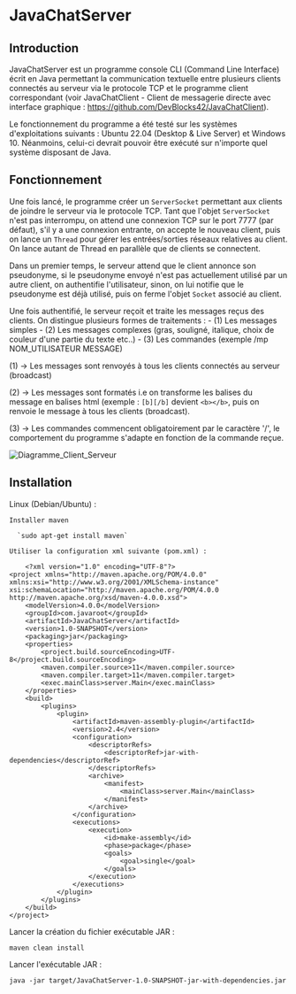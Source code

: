 # JavaChatServer

## Introduction
  JavaChatServer est un programme console CLI (Command Line Interface) écrit en Java permettant la communication textuelle entre plusieurs clients connectés au serveur via le protocole TCP et le programme client correspondant (voir JavaChatClient - Client de messagerie directe avec interface graphique : https://github.com/DevBlocks42/JavaChatClient).

  Le fonctionnement du programme a été testé sur les systèmes d'exploitations suivants : Ubuntu 22.04 (Desktop & Live Server) et Windows 10. Néanmoins, celui-ci devrait pouvoir être exécuté sur n'importe quel système disposant de Java.

## Fonctionnement

  Une fois lancé, le programme créer un `ServerSocket` permettant aux clients de joindre le serveur via le protocole TCP. Tant que l'objet `ServerSocket` n'est pas interrompu, on attend une connexion TCP sur le port 7777 (par défaut), s'il y a une connexion entrante, on accepte le nouveau client, puis on lance un `Thread` pour gérer les entrées/sorties réseaux relatives au client. On lance autant de Thread en parallèle que de clients se connectent. 

  Dans un premier temps, le serveur attend que le client annonce son pseudonyme, si le pseudonyme envoyé n'est pas actuellement utilisé par un autre client, on authentifie l'utilisateur, sinon, on lui notifie que le pseudonyme est déjà utilisé, puis on ferme l'objet `Socket` associé au client.

  Une fois authentifié, le serveur reçoit et traite les messages reçus des clients. On distingue plusieurs formes de traitements : 
    - (1) Les messages simples 
    - (2) Les messages complexes (gras, souligné, italique, choix de couleur d'une partie du texte etc..) 
    - (3) Les commandes (exemple /mp NOM_UTILISATEUR MESSAGE)


  (1) -> Les messages sont renvoyés à tous les clients connectés au serveur (broadcast)


  (2) -> Les messages sont formatés i.e on transforme les balises du message en balises html (exemple : `[b][/b]` devient `<b></b>`, puis on renvoie le message à tous les clients (broadcast).


  (3) -> Les commandes commencent obligatoirement par le caractère '/', le comportement du programme s'adapte en fonction de la commande reçue.


![Diagramme_Client_Serveur](https://github.com/DevBlocks42/JavaChatServer/assets/136115859/13126ae9-5daf-423e-805a-dbaa5f8ad07e)


## Installation 

  Linux (Debian/Ubuntu) :

    Installer maven

      `sudo apt-get install maven`

    Utiliser la configuration xml suivante (pom.xml) :

  ```
      <?xml version="1.0" encoding="UTF-8"?>
  <project xmlns="http://maven.apache.org/POM/4.0.0" xmlns:xsi="http://www.w3.org/2001/XMLSchema-instance" xsi:schemaLocation="http://maven.apache.org/POM/4.0.0 http://maven.apache.org/xsd/maven-4.0.0.xsd">
      <modelVersion>4.0.0</modelVersion>
      <groupId>com.javaroot</groupId>
      <artifactId>JavaChatServer</artifactId>
      <version>1.0-SNAPSHOT</version>
      <packaging>jar</packaging>
      <properties>
          <project.build.sourceEncoding>UTF-8</project.build.sourceEncoding>
          <maven.compiler.source>11</maven.compiler.source>
          <maven.compiler.target>11</maven.compiler.target>
          <exec.mainClass>server.Main</exec.mainClass>
      </properties>
      <build>
          <plugins>
              <plugin>
                  <artifactId>maven-assembly-plugin</artifactId>
                  <version>2.4</version>
                  <configuration>
                      <descriptorRefs>
                          <descriptorRef>jar-with-dependencies</descriptorRef>
                      </descriptorRefs>
                      <archive>
                          <manifest>
                              <mainClass>server.Main</mainClass>
                          </manifest>
                      </archive>
                  </configuration>
                  <executions>
                      <execution>
                          <id>make-assembly</id>
                          <phase>package</phase>
                          <goals>
                              <goal>single</goal>
                          </goals>
                      </execution>
                  </executions>
              </plugin>
          </plugins>
      </build>
  </project>

```

Lancer la création du fichier exécutable JAR :

  ``` maven clean install ```
  
 Lancer l'exécutable JAR : 
 
  ```java -jar target/JavaChatServer-1.0-SNAPSHOT-jar-with-dependencies.jar```

  

